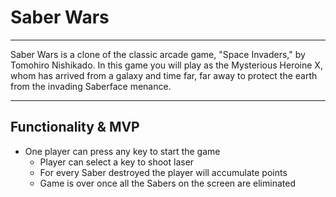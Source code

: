 # Saber Wars

----
Saber Wars is a clone of the classic arcade game, "Space Invaders," by Tomohiro Nishikado. In this game you will play as the Mysterious Heroine X, whom has arrived from a galaxy and time far, far away to protect the earth from the invading Saberface menance.

----

## Functionality & MVP

* One player can press any key to start the game
  * Player can select a key to shoot laser
  * For every Saber destroyed the player will accumulate points
  * Game is over once all the Sabers on the screen are eliminated
